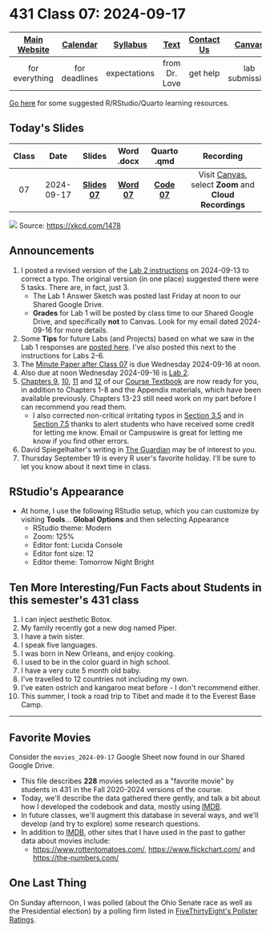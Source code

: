 # 431 Class 07: 2024-09-17

[Main Website](https://thomaselove.github.io/431-2024/) | [Calendar](https://thomaselove.github.io/431-2024/calendar.html) | [Syllabus](https://thomaselove.github.io/431-syllabus-2024/) | [Text](https://thomaselove.github.io/431-book/) | [Contact Us](https://thomaselove.github.io/431-2024/contact.html) | [Canvas](https://canvas.case.edu) | [Data and Code](https://github.com/THOMASELOVE/431-data)
:-----------: | :--------------: | :----------: | :---------: | :-------------: | :-----------: | :------------:
for everything | for deadlines | expectations | from Dr. Love | get help | lab submission | for downloads

[Go here](https://thomaselove.github.io/431-2024/resources.html) for some suggested R/RStudio/Quarto learning resources.

## Today's Slides

Class | Date | Slides | Word .docx | Quarto .qmd | Recording
:---: | :--------: | :------: | :------: | :------: | :-------------:
07 | 2024-09-17 | **[Slides 07](https://thomaselove.github.io/431-slides-2024/class07.html)** | **[Word 07](https://thomaselove.github.io/431-slides-2024/class07w.docx)** | **[Code 07](https://github.com/THOMASELOVE/431-slides-2024/blob/main/class07.qmd)** | Visit [Canvas](https://canvas.case.edu/), select **Zoom** and **Cloud Recordings**

![](https://imgs.xkcd.com/comics/p_values.png) Source: <https://xkcd.com/1478>

## Announcements

1. I posted a revised version of the [Lab 2 instructions](https://github.com/THOMASELOVE/431-labs-2024/tree/main/lab2) on 2024-09-13 to correct a typo. The original version (in one place) suggested there were 5 tasks. There are, in fact, just 3.
    - The Lab 1 Answer Sketch was posted last Friday at noon to our Shared Google Drive.
    - **Grades** for Lab 1 will be posted by class time to our Shared Google Drive, and specifically **not** to Canvas. Look for my email dated 2024-09-16 for more details.
2. Some **Tips** for future Labs (and Projects) based on what we saw in the Lab 1 responses are [posted here](https://github.com/THOMASELOVE/431-labs-2024/blob/main/tips.md). I've also posted this next to the instructions for Labs 2-6.
3. The [Minute Paper after Class 07](https://bit.ly/431-2024-minute-07) is due Wednesday 2024-09-16 at noon.
4. Also due at noon Wednesday 2024-09-16 is [Lab 2](https://github.com/THOMASELOVE/431-labs-2024/tree/main/lab2).
5. [Chapters 9](https://thomaselove.github.io/431-book/09_moregroups.html), [10](https://thomaselove.github.io/431-book/10_transmore.html), [11](https://thomaselove.github.io/431-book/11_association.html) and [12](https://thomaselove.github.io/431-book/12_transassoc.html) of our [Course Textbook](https://thomaselove.github.io/431-book/) are now ready for you, in addition to Chapters 1-8 and the Appendix materials, which have been available previously. Chapters 13-23 still need work on my part before I can recommend you read them.
    - I also corrected non-critical irritating typos in [Section 3.5](https://thomaselove.github.io/431-book/03_summary.html#sec-outliers) and in [Section 7.5](https://thomaselove.github.io/431-book/07_transform.html#the-logarithmic-transformation) thanks to alert students who have received some credit for letting me know. Email or Campuswire is great for letting me know if you find other errors.
6. David Spiegelhalter's writing in [The Guardian](https://www.theguardian.com/profile/david-spiegelhalter) may be of interest to you.
7. Thursday September 19 is every R user's favorite holiday. I'll be sure to let you know about it next time in class.

## RStudio's Appearance

- At home, I use the following RStudio setup, which you can customize by visiting **Tools**... **Global Options** and then selecting Appearance
    - RStudio theme: Modern
    - Zoom: 125%
    - Editor font: Lucida Console
    - Editor font size: 12
    - Editor theme: Tomorrow Night Bright

## Ten More Interesting/Fun Facts about Students in this semester's 431 class

1. I can inject aesthetic Botox.
2. My family recently got a new dog named Piper.
3. I have a twin sister.
4. I speak five languages.
5. I was born in New Orleans, and enjoy cooking.
6. I used to be in the color guard in high school.
7. I have a very cute 5 month old baby.
8. I've travelled to 12 countries not including my own.
9. I've eaten ostrich and kangaroo meat before - I don't recommend either.
10. This summer, I took a road trip to Tibet and made it to the Everest Base Camp.

----------

## Favorite Movies

Consider the `movies_2024-09-17` Google Sheet now found in our Shared Google Drive. 

- This file describes **228** movies selected as a "favorite movie" by students in 431 in the Fall 2020-2024 versions of the course.
- Today, we'll describe the data gathered there gently, and talk a bit about how I developed the codebook and data, mostly using [IMDB](https://www.imdb.com/).
- In future classes, we'll augment this database in several ways, and we'll develop (and try to explore) some research questions.
- In addition to [IMDB](https://www.imdb.com/), other sites that I have used in the past to gather data about movies include:
    - <https://www.rottentomatoes.com/>, <https://www.flickchart.com/> and <https://the-numbers.com/>

## One Last Thing

On Sunday afternoon, I was polled (about the Ohio Senate race as well as the Presidential election) by a polling firm listed in [FiveThirtyEight's Pollster Ratings](https://projects.fivethirtyeight.com/pollster-ratings/).


